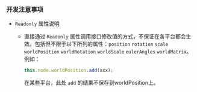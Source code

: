 ### 开发注意事项

- `Readonly` 属性说明

   - 直接通过 `Readonly` 属性调用接口修改值的方式，不保证在各平台都会生效。包括但不限于以下所列的属性：`position` `rotation` `scale` `worldPosition` `worldRotation` `worldScale` `eulerAngles` `worldMatrix`。例如：
        ```typescript
        this.node.worldPosition.add(xxx);
        ```
        在某些平台，此处 `add` 的结果不保存到worldPosition上。